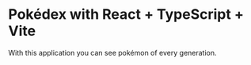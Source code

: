 # Pokédex with React + TypeScript + Vite 

With this application you can see pokémon of every generation.  